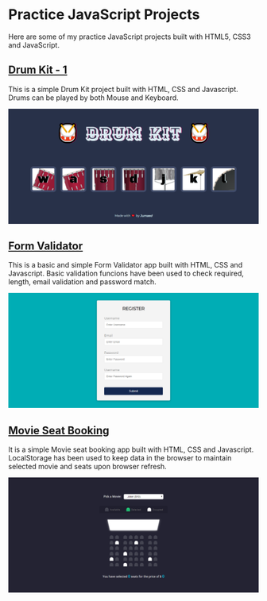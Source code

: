 # Practice JavaScript Projects

Here are some of my practice JavaScript projects built with HTML5, CSS3 and JavaScript.



## [Drum Kit - 1](https://github.com/jumaed/javascript-projects/tree/master/Drum-Kit-1)
This is a simple Drum Kit project built with HTML, CSS and Javascript. Drums can be played by both Mouse and Keyboard.

![Drum Kit - 1](https://github.com/jumaed/javascript-projects/blob/master/Images/drum_kit_1.png)



## [Form Validator](https://github.com/jumaed/javascript-projects/tree/master/Form-Validator)
This is a basic and simple Form Validator app built with HTML, CSS and Javascript. Basic validation funcions have been used to check required, length, email validation and password match.

![Drum Kit - 1](https://github.com/jumaed/javascript-projects/blob/master/Images/form_validator.png)



## [Movie Seat Booking](https://github.com/jumaed/javascript-projects/tree/master/Movie-Seat-Booking)
It is a simple Movie seat booking app built with HTML, CSS and Javascript. LocalStorage has been used to keep data in the browser to maintain selected movie and seats upon browser refresh.

![Drum Kit - 1](https://github.com/jumaed/javascript-projects/blob/master/Images/movie_seat_booking.png)
